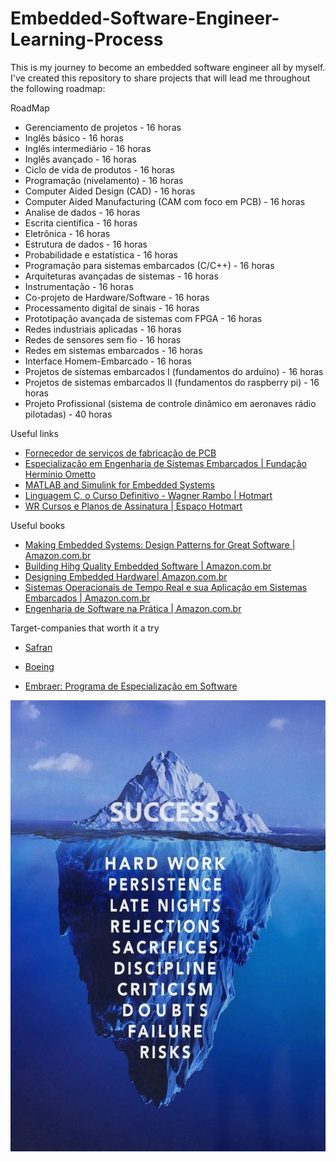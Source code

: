 # Embedded-Software-Engineer-Learning-Process
This is my journey to become an embedded software engineer all by myself. I've created this repository to share projects that will lead me throughout the following roadmap: 

RoadMap
- Gerenciamento de projetos - 16 horas
- Inglês básico - 16 horas
- Inglês intermediário - 16 horas
- Inglês avançado - 16 horas
- Ciclo de vida de produtos - 16 horas 
- Programação (nivelamento) - 16 horas 
- Computer Aided Design (CAD) - 16 horas 
- Computer Aided Manufacturing (CAM com foco em PCB) - 16 horas 
- Analise de dados - 16 horas 
- Escrita científica - 16 horas 
- Eletrônica - 16 horas
- Estrutura de dados - 16 horas
- Probabilidade e estatística - 16 horas
- Programação para sistemas embarcados (C/C++) - 16 horas
- Arquiteturas avançadas de sistemas - 16 horas 
- Instrumentação - 16 horas
- Co-projeto de Hardware/Software - 16 horas
- Processamento digital de sinais - 16 horas
- Prototipação avançada de sistemas com FPGA - 16 horas
- Redes industriais aplicadas - 16 horas
- Redes de sensores sem fio - 16 horas 
- Redes em sistemas embarcados - 16 horas
- Interface Homem-Embarcado - 16 horas 
- Projetos de sistemas embarcados I (fundamentos do arduino) - 16 horas
- Projetos de sistemas embarcados II (fundamentos do raspberry pi) - 16 horas
- Projeto Profissional (sistema de controle dinâmico em aeronaves rádio pilotadas) - 40 horas

Useful links

* [Fornecedor de serviços de fabricação de PCB ](https://hitechcircuits.com/pt/)
* [Especialização em Engenharia de Sistemas Embarcados | Fundação Hermínio Ometto](http://www.fho.edu.br/posgraduacao/cursos/detalhes.php?id=3&tipo=29&codcurso=2461)
* [MATLAB and Simulink for Embedded Systems](https://www.mathworks.com/solutions/embedded-systems.html)
* [Linguagem C, o Curso Definitivo - Wagner Rambo | Hotmart](https://hotmart.com/pt-br/marketplace/produtos/linguagem-c-o-curso-definitivo/N48026554Y?sck=HOTMART_SPACE)
* [WR Cursos e Planos de Assinatura | Espaço Hotmart](https://space.hotmart.com/pt-BR/wrkits/products)

Useful books

* [Making Embedded Systems: Design Patterns for Great Software | Amazon.com.br](https://www.amazon.com.br/Making-Embedded-Systems-Elecia-White/dp/1449302149/ref=asc_df_1449302149/?tag=googleshopp00-20&linkCode=df0&hvadid=379787788238&hvpos=&hvnetw=g&hvrand=5208198013514227509&hvpone=&hvptwo=&hvqmt=&hvdev=c&hvdvcmdl=&hvlocint=&hvlocphy=1032048&hvtargid=pla-450829141631&psc=1)
* [Building Hihg Quality Embedded Software | Amazon.com.br](https://www.amazon.com.br/Test-Driven-Development-Embedded-Jack-Ganssle/dp/193435662X/ref=pd_bxgy_img_sccl_1/137-3465359-2633623?pd_rd_w=eQLZU&content-id=amzn1.sym.57f5b0c5-8f2e-45a4-8595-2eb0fcbe85cd&pf_rd_p=57f5b0c5-8f2e-45a4-8595-2eb0fcbe85cd&pf_rd_r=GYZNMW9X832RK20N9DMS&pd_rd_wg=9X91p&pd_rd_r=e4a20084-136a-4490-986c-d9799d67ca19&pd_rd_i=193435662X&psc=1)
* [Designing Embedded Hardware| Amazon.com.br](https://www.amazon.com.br/Designing-Embedded-Hardware-John-Catsoulis/dp/0596007558/ref=pd_bxgy_img_sccl_2/137-3465359-2633623?pd_rd_w=eQLZU&content-id=amzn1.sym.57f5b0c5-8f2e-45a4-8595-2eb0fcbe85cd&pf_rd_p=57f5b0c5-8f2e-45a4-8595-2eb0fcbe85cd&pf_rd_r=GYZNMW9X832RK20N9DMS&pd_rd_wg=9X91p&pd_rd_r=e4a20084-136a-4490-986c-d9799d67ca19&pd_rd_i=0596007558&psc=1)
* [Sistemas Operacionais de Tempo Real e sua Aplicação em Sistemas Embarcados | Amazon.com.br](https://www.amazon.com.br/Sistemas-Operacionais-Tempo-Aplicação-Embarcados/dp/8521213964/ref=asc_df_8521213964/?tag=googleshopp00-20&linkCode=df0&hvadid=379725601116&hvpos=&hvnetw=g&hvrand=11596952033379078894&hvpone=&hvptwo=&hvqmt=&hvdev=c&hvdvcmdl=&hvlocint=&hvlocphy=1032048&hvtargid=pla-834126609754&psc=1)
* [Engenharia de Software na Prática | Amazon.com.br](https://www.amazon.com.br/Engenharia-Software-Prática-Hélio-Engholm/dp/8575222171/ref=asc_df_8575222171/?tag=googleshopp00-20&linkCode=df0&hvadid=379765802390&hvpos=&hvnetw=g&hvrand=11596952033379078894&hvpone=&hvptwo=&hvqmt=&hvdev=c&hvdvcmdl=&hvlocint=&hvlocphy=1032048&hvtargid=pla-396486665730&psc=1)

Target-companies that worth it a try

* [Safran](https://www.safran-group.com/careers/job-fields)

* [Boeing](https://jobs.boeing.com/#career-areas)

* [Embraer: Programa de Especialização em Software](https://embraer.com/br/pt/pes)

  

<img src = "assets/images/Sucess-definition.jpg">

